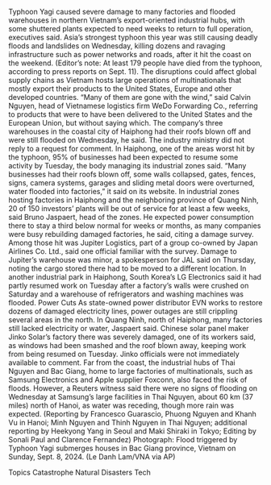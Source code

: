 Typhoon Yagi caused severe damage to many factories and flooded warehouses in northern Vietnam’s export-oriented industrial hubs, with some shuttered plants expected to need weeks to return to full operation, executives said.
Asia’s strongest typhoon this year was still causing deadly floods and landslides on Wednesday, killing dozens and ravaging infrastructure such as power networks and roads, after it hit the coast on the weekend. (Editor’s note: At least 179 people have died from the typhoon, according to press reports on Sept. 11).
The disruptions could affect global supply chains as Vietnam hosts large operations of multinationals that mostly export their products to the United States, Europe and other developed countries.
“Many of them are gone with the wind,” said Calvin Nguyen, head of Vietnamese logistics firm WeDo Forwarding Co., referring to products that were to have been delivered to the United States and the European Union, but without saying which.
The company’s three warehouses in the coastal city of Haiphong had their roofs blown off and were still flooded on Wednesday, he said.
The industry ministry did not reply to a request for comment.
In Haiphong, one of the areas worst hit by the typhoon, 95% of businesses had been expected to resume some activity by Tuesday, the body managing its industrial zones said.
“Many businesses had their roofs blown off, some walls collapsed, gates, fences, signs, camera systems, garages and sliding metal doors were overturned, water flooded into factories,” it said on its website.
In industrial zones hosting factories in Haiphong and the neighboring province of Quang Ninh, 20 of 150 investors’ plants will be out of service for at least a few weeks, said Bruno Jaspaert, head of the zones.
He expected power consumption there to stay a third below normal for weeks or months, as many companies were busy rebuilding damaged factories, he said, citing a damage survey.
Among those hit was Jupiter Logistics, part of a group co-owned by Japan Airlines Co. Ltd., said one official familiar with the survey.
Damage to Jupiter’s warehouse was minor, a spokesperson for JAL said on Thursday, noting the cargo stored there had to be moved to a different location.
In another industrial park in Haiphong, South Korea’s LG Electronics said it had partly resumed work on Tuesday after a factory’s walls were crushed on Saturday and a warehouse of refrigerators and washing machines was flooded.
Power Cuts
As state-owned power distributor EVN works to restore dozens of damaged electricity lines, power outages are still crippling several areas in the north.
In Quang Ninh, north of Haiphong, many factories still lacked electricity or water, Jaspaert said.
Chinese solar panel maker Jinko Solar’s factory there was severely damaged, one of its workers said, as windows had been smashed and the roof blown away, keeping work from being resumed on Tuesday.
Jinko officials were not immediately available to comment.
Far from the coast, the industrial hubs of Thai Nguyen and Bac Giang, home to large factories of multinationals, such as Samsung Electronics and Apple supplier Foxconn, also faced the risk of floods.
However, a Reuters witness said there were no signs of flooding on Wednesday at Samsung’s large facilities in Thai Nguyen, about 60 km (37 miles) north of Hanoi, as water was receding, though more rain was expected.
(Reporting by Francesco Guarascio, Phuong Nguyen and Khanh Vu in Hanoi; Minh Nguyen and Thinh Nguyen in Thai Nguyen; additional reporting by Heekyong Yang in Seoul and Maki Shiraki in Tokyo; Editing by Sonali Paul and Clarence Fernandez)
Photograph: Flood triggered by Typhoon Yagi submerges houses in Bac Giang province, Vietnam on Sunday, Sept. 8, 2024. (Le Danh Lam/VNA via AP)

Topics
Catastrophe
Natural Disasters
Tech
